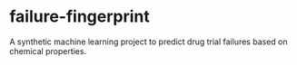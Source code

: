 # failure-fingerprint
A synthetic machine learning project to predict drug trial failures based on chemical properties.
